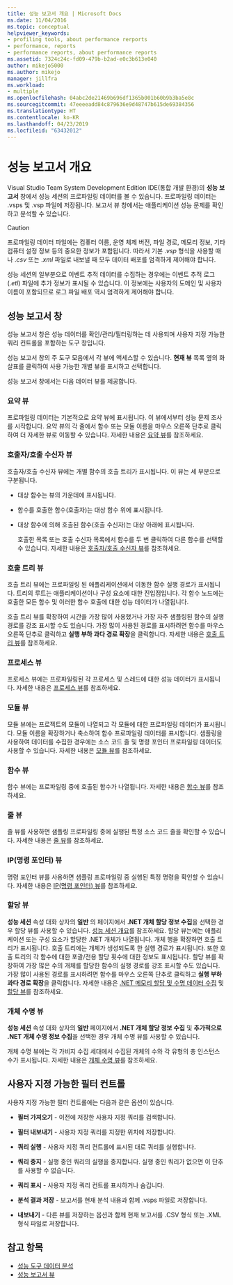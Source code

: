 ```yaml
---
title: 성능 보고서 개요 | Microsoft Docs
ms.date: 11/04/2016
ms.topic: conceptual
helpviewer_keywords:
- profiling tools, about performance rerports
- performance, reports
- performance reports, about performance reports
ms.assetid: 7324c24c-fd09-479b-b2ad-e0c3b613e040
author: mikejo5000
ms.author: mikejo
manager: jillfra
ms.workload:
- multiple
ms.openlocfilehash: 04abc2de21469b696df1365b001b60b9b3ba5e8c
ms.sourcegitcommit: 47eeeeadd84c879636e9d48747b615de69384356
ms.translationtype: HT
ms.contentlocale: ko-KR
ms.lasthandoff: 04/23/2019
ms.locfileid: "63432012"
---
```

# <a name="performance-report-overview"></a>성능 보고서 개요
Visual Studio Team System Development Edition IDE(통합 개발 환경)의 **성능 보고서** 창에서 성능 세션의 프로파일링 데이터를 볼 수 있습니다. 프로파일링 데이터는 .vsps 및 .vsp 파일에 저장됩니다. 보고서 뷰 창에서는 애플리케이션 성능 문제를 확인하고 분석할 수 있습니다.

> [!CAUTION]
> 프로파일링 데이터 파일에는 컴퓨터 이름, 운영 체제 버전, 파일 경로, 메모리 정보, 기타 컴퓨터 설정 정보 등의 중요한 정보가 포함됩니다. 따라서 기본 .*vsp* 형식을 사용할 때나 .*csv* 또는 .*xml* 파일로 내보낼 때 모두 데이터 배포를 엄격하게 제어해야 합니다.
>
> 성능 세션의 일부분으로 이벤트 추적 데이터를 수집하는 경우에는 이벤트 추적 로그(.*etl*) 파일에 추가 정보가 표시될 수 있습니다. 이 정보에는 사용자의 도메인 및 사용자 이름이 포함되므로 로그 파일 배포 역시 엄격하게 제어해야 합니다.

## <a name="performance-report-window"></a>성능 보고서 창
 성능 보고서 창은 성능 데이터를 확인/관리/필터링하는 데 사용되며 사용자 지정 가능한 쿼리 컨트롤을 포함하는 도구 창입니다.

 성능 보고서 창의 주 도구 모음에서 각 뷰에 액세스할 수 있습니다. **현재 뷰** 목록 옆의 화살표를 클릭하여 사용 가능한 개별 뷰를 표시하고 선택합니다.

 성능 보고서 창에서는 다음 데이터 뷰를 제공합니다.

### <a name="summary-view"></a>요약 뷰
 프로파일링 데이터는 기본적으로 요약 뷰에 표시됩니다. 이 뷰에서부터 성능 문제 조사를 시작합니다. 요약 뷰의 각 줄에서 함수 또는 모듈 이름을 마우스 오른쪽 단추로 클릭하여 더 자세한 뷰로 이동할 수 있습니다. 자세한 내용은 [요약 뷰](../profiling/summary-view.md)를 참조하세요.

### <a name="callercallee-view"></a>호출자/호출 수신자 뷰
 호출자/호출 수신자 뷰에는 개별 함수의 호출 트리가 표시됩니다. 이 뷰는 세 부분으로 구분됩니다.

- 대상 함수는 뷰의 가운데에 표시됩니다.

- 함수를 호출한 함수(호출자)는 대상 함수 위에 표시됩니다.

- 대상 함수에 의해 호출된 함수(호출 수신자)는 대상 아래에 표시됩니다.

  호출한 목록 또는 호출 수신자 목록에서 함수를 두 번 클릭하여 다른 함수를 선택할 수 있습니다. 자세한 내용은 [호출자/호출 수신자 뷰](../profiling/caller-callee-view.md)를 참조하세요.

### <a name="call-tree-view"></a>호출 트리 뷰
 호출 트리 뷰에는 프로파일링 된 애플리케이션에서 이동한 함수 실행 경로가 표시됩니다. 트리의 루트는 애플리케이션이나 구성 요소에 대한 진입점입니다. 각 함수 노드에는 호출한 모든 함수 및 이러한 함수 호출에 대한 성능 데이터가 나열됩니다.

 호출 트리 뷰를 확장하여 시간을 가장 많이 사용했거나 가장 자주 샘플링된 함수의 실행 경로를 강조 표시할 수도 있습니다. 가장 많이 사용된 경로를 표시하려면 함수를 마우스 오른쪽 단추로 클릭하고 **실행 부하 과다 경로 확장**을 클릭합니다. 자세한 내용은 [호출 트리 뷰](../profiling/call-tree-view.md)를 참조하세요.

### <a name="process-view"></a>프로세스 뷰
 프로세스 뷰에는 프로파일링된 각 프로세스 및 스레드에 대한 성능 데이터가 표시됩니다. 자세한 내용은 [프로세스 뷰](../profiling/process-view.md)를 참조하세요.

### <a name="modules-view"></a>모듈 뷰
 모듈 뷰에는 프로젝트의 모듈이 나열되고 각 모듈에 대한 프로파일링 데이터가 표시됩니다. 모듈 이름을 확장하거나 축소하여 함수 프로파일링 데이터를 표시합니다. 샘플링을 사용하여 데이터를 수집한 경우에는 소스 코드 줄 및 명령 포인터 프로파일링 데이터도 사용할 수 있습니다. 자세한 내용은 [모듈 뷰](../profiling/modules-view.md)를 참조하세요.

### <a name="functions-view"></a>함수 뷰
 함수 뷰에는 프로파일링 중에 호출된 함수가 나열됩니다. 자세한 내용은 [함수 뷰](../profiling/functions-view.md)를 참조하세요.

### <a name="line-view"></a>줄 뷰
 줄 뷰를 사용하면 샘플링 프로파일링 중에 실행된 특정 소스 코드 줄을 확인할 수 있습니다. 자세한 내용은 [줄 뷰](../profiling/lines-view.md)를 참조하세요.

### <a name="instruction-pointer-ip-view"></a>IP(명령 포인터) 뷰
 명령 포인터 뷰를 사용하면 샘플링 프로파일링 중 실행된 특정 명령을 확인할 수 있습니다. 자세한 내용은 [IP(명령 포인터) 뷰](../profiling/instruction-pointers-ips-view.md)를 참조하세요.

### <a name="allocation-view"></a>할당 뷰
 **성능 세션** 속성 대화 상자의 **일반** 의 페이지에서 **.NET 개체 할당 정보 수집**을 선택한 경우 할당 뷰를 사용할 수 있습니다. [성능 세션 개요](../profiling/performance-session-overview.md)를 참조하세요. 할당 뷰는에는 애플리케이션 또는 구성 요소가 할당한 .NET 개체가 나열됩니다. 개체 행을 확장하면 호출 트리가 표시됩니다. 호출 트리에는 개체가 생성되도록 한 실행 경로가 표시됩니다. 또한 호출 트리의 각 함수에 대한 포괄/전용 할당 횟수에 대한 정보도 표시됩니다. 할당 뷰를 확장하여 가장 많은 수의 개체를 할당한 함수의 실행 경로를 강조 표시할 수도 있습니다. 가장 많이 사용된 경로를 표시하려면 함수를 마우스 오른쪽 단추로 클릭하고 **실행 부하 과다 경로 확장**을 클릭합니다. 자세한 내용은 [.NET 메모리 할당 및 수명 데이터 수집](../profiling/collecting-dotnet-memory-allocation-and-lifetime-data.md) 및 [할당 뷰](../profiling/dotnet-memory-allocations-view.md)를 참조하세요.

### <a name="objects-lifetime-view"></a>개체 수명 뷰
 **성능 세션** 속성 대화 상자의 **일반** 페이지에서 **.NET 개체 할당 정보 수집** 및 **추가적으로 .NET 개체 수명 정보 수집**을 선택한 경우 개체 수명 뷰를 사용할 수 있습니다.

 개체 수명 뷰에는 각 가비지 수집 세대에서 수집된 개체의 수와 각 유형의 총 인스턴스 수가 표시됩니다. 자세한 내용은 [개체 수명 뷰](../profiling/object-lifetime-view.md)를 참조하세요.

## <a name="customizable-filter-control"></a>사용자 지정 가능한 필터 컨트롤
 사용자 지정 가능한 필터 컨트롤에는 다음과 같은 옵션이 있습니다.

- **필터 가져오기** - 이전에 저장한 사용자 지정 쿼리를 검색합니다.

- **필터 내보내기** - 사용자 지정 쿼리를 지정한 위치에 저장합니다.

- **쿼리 실행** - 사용자 지정 쿼리 컨트롤에 표시된 대로 쿼리를 실행합니다.

- **쿼리 중지** - 실행 중인 쿼리의 실행을 중지합니다. 실행 중인 쿼리가 없으면 이 단추를 사용할 수 없습니다.

- **쿼리 표시** - 사용자 지정 쿼리 컨트롤 표시하거나 숨깁니다.

- **분석 결과 저장** - 보고서를 현재 분석 내용과 함께 .vsps 파일로 저장합니다.

- **내보내기** - 다른 뷰를 저장하는 옵션과 함께 현재 보고서를 .CSV 형식 또는 .XML 형식 파일로 저장합니다.

## <a name="see-also"></a>참고 항목
- [성능 도구 데이터 분석](../profiling/analyzing-performance-tools-data.md)
- [성능 보고서 뷰](../profiling/performance-report-views.md)